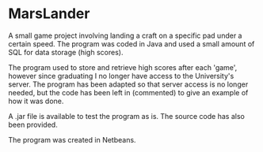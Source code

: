 MarsLander
==========

A small game project involving landing a craft on a specific pad under a certain speed. The program was coded in Java and 
used a small amount of SQL for data storage (high scores).

The program used to store and retrieve high scores after each 'game', however since graduating I no longer have access to 
the University's server. The program has been adapted so that server access is no longer needed, but the code has been left 
in (commented) to give an example of how it was done.

A .jar file is available to test the program as is. The source code has also been provided.

The program was created in Netbeans.
